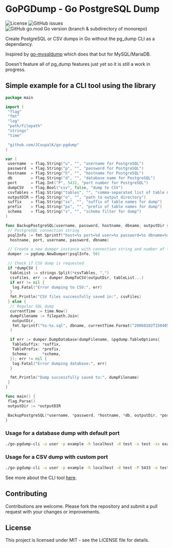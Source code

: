 # GoPGDump - Go PostgreSQL Dump

![License](https://img.shields.io/github/license/JCoupalK/go-pgdump)
![GitHub issues](https://img.shields.io/github/issues-raw/JCoupalK/go-pgdump)
![GitHub go.mod Go version (branch & subdirectory of monorepo)](https://img.shields.io/github/go-mod/go-version/JCoupalK/go-pgdump/main)

Create PostgreSQL or CSV dumps in Go without the pg_dump CLI as a dependancy.

Inspired by [go-mysqldump](https://github.com/jamf/go-mysqldump) which does that but for MySQL/MariaDB.

Doesn't feature all of pg_dump features just yet so it is still a work in progress.

## Simple example for a CLI tool using the library

```go
package main

import (
 "flag"
 "fmt"
 "log"
 "path/filepath"
 "strings"
 "time"

 "github.com/JCoupalK/go-pgdump"
)

var (
 username  = flag.String("u", "", "username for PostgreSQL")
 password  = flag.String("p", "", "password for PostgreSQL")
 hostname  = flag.String("h", "", "hostname for PostgreSQL")
 db        = flag.String("d", "", "database name for PostgreSQL")
 port      = flag.Int("P", 5432, "port number for PostgreSQL")
 dumpCSV   = flag.Bool("csv", false, "dump to CSV")
 csvTables = flag.String("tables", "", "comma-separated list of table names to dump to CSV")
 outputDIR = flag.String("o", "", "path to output directory")
 suffix    = flag.String("sx", "", "suffix of table names for dump")
 prefix    = flag.String("px", "", "prefix of table names for dump")
 schema    = flag.String("s", "", "schema filter for dump")
)

func BackupPostgreSQL(username, password, hostname, dbname, outputDir string, port int) {
 // PostgreSQL connection string
 psqlInfo := fmt.Sprintf("host=%s port=%d user=%s password=%s dbname=%s sslmode=disable",
  hostname, port, username, password, dbname)

 // Create a new dumper instance with connection string and number of threads
 dumper := pgdump.NewDumper(psqlInfo, 50)

 // Check if CSV dump is requested
 if *dumpCSV {
  tableList := strings.Split(*csvTables, ",")
  csvFiles, err := dumper.DumpToCSV(outputDir, tableList...)
  if err != nil {
   log.Fatal("Error dumping to CSV:", err)
  }
  fmt.Println("CSV files successfully saved in:", csvFiles)
 } else {
  // Regular SQL dump
  currentTime := time.Now()
  dumpFilename := filepath.Join(
   outputDir,
   fmt.Sprintf("%s-%s.sql", dbname, currentTime.Format("20060102T150405")),
  )

  if err := dumper.DumpDatabase(dumpFilename, &pgdump.TableOptions{
   TableSuffix: *suffix,
   TablePrefix: *prefix,
   Schema:      *schema,
  }); err != nil {
   log.Fatal("Error dumping database:", err)
  }

  fmt.Println("Dump successfully saved to:", dumpFilename)
 }
}

func main() {
 flag.Parse()
 outputDir := *outputDIR

 BackupPostgreSQL(*username, *password, *hostname, *db, outputDir, *port)
}
```

### Usage for a database dump with default port

```bash
./go-pgdump-cli -u user -p example -h localhost -d test -o test -sx example -px test -s myschema
```

### Usage for a CSV dump with custom port

```bash
./go-pgdump-cli -u user -p example -h localhost -d test -P 5433 -o test -csv -tables employees,departments
```

See more about the CLI tool [here](https://github.com/JCoupalK/go-pgdump-cli).

## Contributing

Contributions are welcome. Please fork the repository and submit a pull request with your changes or improvements.

## License

This project is licensed under MIT - see the LICENSE file for details.